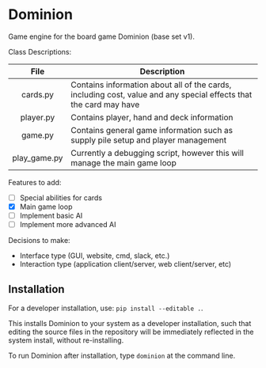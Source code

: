 # Dominion
Game engine for the board game Dominion (base set v1).

Class Descriptions:

| File        | Description           |
| :-------------: |-------------|
|    cards.py      | Contains information about all of the cards, including cost, value and any special effects that the card may have |
|    player.py     | Contains player, hand and deck information      |
|     game.py      | Contains general game information such as supply pile setup and player management      |
|    play_game.py  |   Currently a debugging script, however this will manage the main game loop |


Features to add:

- [ ] Special abilities for cards
- [x] Main game loop
- [ ] Implement basic AI
- [ ] Implement more advanced AI

Decisions to make:
- Interface type (GUI, website, cmd, slack, etc.)
- Interaction type (application client/server, web client/server, etc)


## Installation

For a developer installation, use: `pip install --editable .`.

This installs Dominion to your system as a developer installation, such that
editing the source files in the repository will be immediately reflected in the
system install, without re-installing.

To run Dominion after installation, type `dominion` at the command line.

